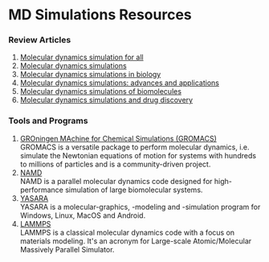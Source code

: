 # MD Simulations Resources

### Review Articles
1. [Molecular dynamics simulation for all](https://www.cell.com/neuron/fulltext/S0896-6273(18)30684-6)
2. [Molecular dynamics simulations](https://www.sciencedirect.com/science/article/abs/pii/S0959440X02003081)
3. [Molecular dynamics simulations in biology](https://www.nature.com/articles/347631a0)
4. [Molecular dynamics simulations: advances and applications](https://www.tandfonline.com/doi/full/10.2147/AABC.S70333)
5. [Molecular dynamics simulations of biomolecules](https://www.nature.com/articles/nsb0902-646)
6. [Molecular dynamics simulations and drug discovery](https://link.springer.com/article/10.1186/1741-7007-9-71)


### Tools and Programs 
1. [GROningen MAchine for Chemical Simulations (GROMACS)](https://www.gromacs.org/)\
   GROMACS is a versatile package to perform molecular dynamics, i.e. simulate the Newtonian equations of motion for systems with hundreds to millions of particles and is a community-driven project.
2. [NAMD](https://www.ks.uiuc.edu/Research/namd/)\
   NAMD is a parallel molecular dynamics code designed for high-performance simulation of large biomolecular systems.
3. [YASARA](https://www.yasara.org/index.html)\
   YASARA is a molecular-graphics, -modeling and -simulation program for Windows, Linux, MacOS and Android.
4. [LAMMPS](https://www.lammps.org/#gsc.tab=0)\
   LAMMPS is a classical molecular dynamics code with a focus on materials modeling. It's an acronym for Large-scale Atomic/Molecular Massively Parallel Simulator. 
